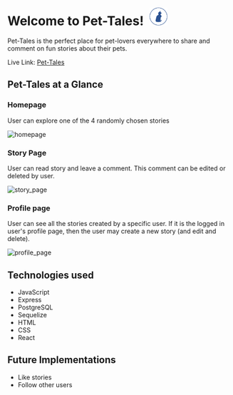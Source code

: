 # Welcome to Pet-Tales! &nbsp;<a href="https://pet-tales.herokuapp.com/"><img src="https://raw.githubusercontent.com/gobugi/pet-tales/main/frontend/public/favicon.ico" width="40" height="40"/></a>

Pet-Tales is the perfect place for pet-lovers everywhere to share and comment on fun stories about their pets. 

Live Link: [Pet-Tales](https://pet-tales.herokuapp.com/)


## Pet-Tales at a Glance

### Homepage
User can explore one of the 4 randomly chosen stories

![homepage](https://user-images.githubusercontent.com/80723197/142186255-b1a27b45-2000-4309-a440-f6eec412896f.gif)

### Story Page
User can read story and leave a comment.  This comment can be edited or deleted by user.

![story_page](https://user-images.githubusercontent.com/80723197/142188453-191699fa-9c81-495b-8e1c-c2f0e9d0c68a.gif)

### Profile page
User can see all the stories created by a specific user.  If it is the logged in user's profile page, then the user may create a new story (and edit and delete).

![profile_page](https://user-images.githubusercontent.com/80723197/142190958-3a65461f-da49-4586-a2db-bb118b1144c3.gif)

## Technologies used
* JavaScript
* Express
* PostgreSQL
* Sequelize
* HTML
* CSS
* React

## Future Implementations
- Like stories
- Follow other users
